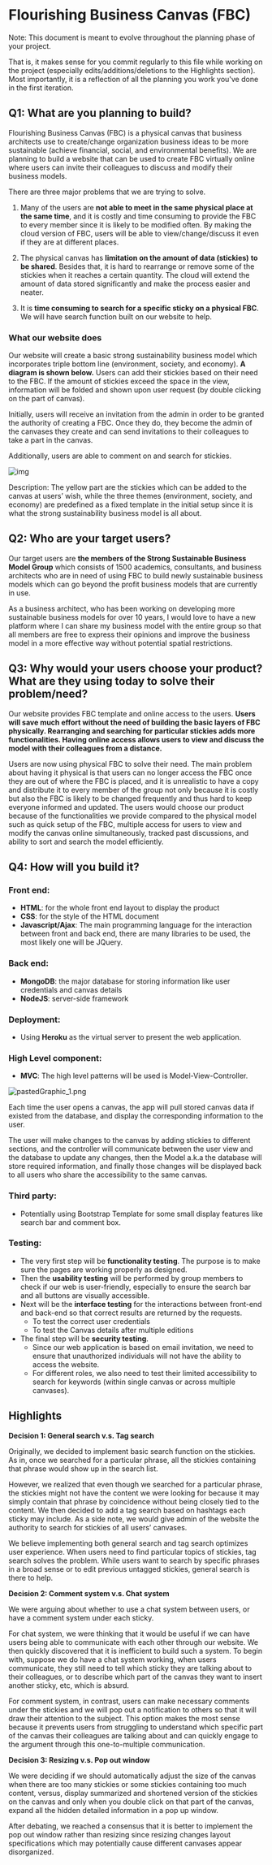 # Flourishing Business Canvas (FBC)

Note: This document is meant to evolve throughout the planning phase of your project.   

That is, it makes sense for you commit regularly to this file while working on the project (especially edits/additions/deletions to the Highlights section).
 Most importantly, it is a reflection of all the planning you work you've done in the first iteration.


## Q1: What are you planning to build?

Flourishing Business Canvas (FBC) is a physical canvas that business architects use to create/change organization business ideas to be more sustainable (achieve financial, social, and environmental benefits). We are planning to build a website that can be used to create FBC virtually online where users can invite their colleagues to discuss and modify their business models.

There are three major problems that we are trying to solve.

1. Many of the users are **not able to meet in the same physical place at the same time**, and it is costly and time consuming to provide the FBC to every member since it is likely to be modified often. By making the cloud version of FBC, users will be able to view/change/discuss it even if they are at different places.
  
2. The physical canvas has **limitation on the amount of data (stickies)** **to be shared**. Besides that, it is hard to rearrange or remove some of the stickies when it reaches a certain quantity. The cloud will extend the amount of data stored significantly and make the process easier and neater. 
  
3. It is **time consuming to search for a specific sticky on a physical FBC**. We will have search function built on our website to help.

### What our website does

Our website will create a basic strong sustainability business model which incorporates triple bottom line (environment, society, and economy). **A diagram is shown below.** Users can add their stickies based on their need to the FBC. If the amount of stickies exceed the space in the view, information will be folded and shown upon user request (by double clicking on the part of canvas).

Initially, users will receive an invitation from the admin in order to be granted the authority of creating a FBC. Once they do, they become the admin of the canvases they create and can send invitations to their colleagues to take a part in the canvas. 

Additionally, users are able to comment on and search for stickies. 

![img](https://lh5.googleusercontent.com/2S05Ef_xy5kaYyxXcKsgRmWDa_mGAwqc7maH9C5nNRtfv6vw8qQrc8IAWyGj9BlMRtwdLIBw5IxmbzK0Z9f4QuqJsLXX9sjGVkbXWVHi9cqNcknJYpg33MtMbOitZUqFR9lsv6qe)

Description: The yellow part are the stickies which can be added to the canvas at users’ wish, while the three themes (environment, society, and economy) are predefined as a fixed template in the initial setup since it is what the strong sustainability business model is all about.


## Q2: Who are your target users?

Our target users are **the members of the Strong Sustainable Business Model Group** which consists of 1500 academics, consultants, and business architects who are in need of using FBC to build newly sustainable business models which can go beyond the profit business models that are currently in use.

As a business architect, who has been working on developing more sustainable business models for over 10 years, I would love to have a new platform where I can share my business model with the entire group so that all members are free to express their opinions and improve the business model in a more effective way without potential spatial restrictions. 


## Q3: Why would your users choose your product? What are they using today to solve their problem/need?

Our website provides FBC template and online access to the users. **Users will save much effort without the need of building the basic layers of FBC physically. Rearranging and searching for particular stickies adds more functionalities. Having online access allows users to view and discuss the model with their colleagues from a distance.** 

Users are now using physical FBC to solve their need. The main problem about having it physical is that users can no longer access the FBC once they are out of where the FBC is placed, and it is unrealistic to have a copy and distribute it to every member of the group not only because it is costly but also the FBC is likely to be changed frequently and thus hard to keep everyone informed and updated. The users would choose our product because of the functionalities we provide compared to the physical model such as quick setup of the FBC, multiple access for users to view and modify the canvas online simultaneously, tracked past discussions, and ability to sort and search the model efficiently. 

## Q4: How will you build it?

### Front end:

- **HTML**:  for the whole front end layout to display the product
- **CSS**:  for the style of the HTML document
- **Javascript/Ajax**: The main programming language for the interaction between front and back end, there are many libraries to be used, the most likely one will be JQuery.

### Back end: 

- **MongoDB**: the major database for storing information like user credentials and canvas details
- **NodeJS**: server-side framework

### Deployment: 

- Using **Heroku** as the virtual server to present the web application.

### High Level component: 

- **MVC**: The high level patterns will be used is Model-View-Controller. 

![pastedGraphic_1.png](https://lh5.googleusercontent.com/e3uz0DJWWYf28rsgOp2lV_r8FmmuTA3Rnott6OF6dnABPHn3IdlzFvPqbunD-5IYd0qVlAdcuvjSXsRsTBqHHlHqJ5R56fxThwdvkKDvSLqLkbbepg16yHSEg9Mo3ZD9xOxbGrRf)

Each time the user opens a canvas, the app will pull stored canvas data if existed from the database, and display the corresponding information to the user.

The user will make changes to the canvas by adding stickies to different sections, and the controller will communicate between the user view and the database to update any changes, then the Model a.k.a the database will store required information, and finally those changes will be displayed back to all users who share the accessibility to the same canvas. 

### Third party: 

- Potentially using Bootstrap Template for some small display features like search bar and comment box.

### Testing:

- The very first step will be **functionality testing**.  The purpose is to make sure the pages are working properly as designed.
- Then the **usability testing** will be performed by group members to check if our web is user-friendly, especially to ensure the search bar and all buttons are visually accessible.
- Next will be the **interface testing** for the interactions between front-end and back-end so that correct results are returned by the requests.
  - To test the correct user credentials 
  - To test the Canvas details after multiple editions
- The final step will be **security testing**. 
  - Since our web application is based on email invitation, we need to ensure that unauthorized individuals will not have the ability to access the website.
  - For different roles, we also need to test their limited accessibility to search for keywords (within single canvas or across multiple canvases).


## Highlights

**Decision 1: General search v.s. Tag search**

Originally, we decided to implement basic search function on the stickies. As in, once we searched for a particular phrase, all the stickies containing that phrase would show up in the search list.

However, we realized that even though we searched for a particular phrase, the stickies might not have the content we were looking for because it may simply contain that phrase by coincidence without being closely tied to the content. We then decided to add a tag search based on hashtags each sticky may include. As a side note, we would give admin of the website the authority to search for stickies of all users’ canvases.

We believe implementing both general search and tag search optimizes user experience. When users need to find particular topics of stickies, tag search solves the problem. While users want to search by specific phrases in a broad sense or to edit previous untagged stickies, general search is there to help.



**Decision 2: Comment system v.s. Chat system**

We were arguing about whether to use a chat system between users, or have a comment system under each sticky.

For chat system, we were thinking that it would be useful if we can have users being able to communicate with each other through our website. We then quickly discovered that it is inefficient to build such a system. To begin with, suppose we do have a chat system working, when users communicate, they still need to tell which sticky they are talking about to their colleagues, or to describe which part of the canvas they want to insert another sticky, etc, which is absurd. 

For comment system, in contrast, users can make necessary comments under the stickies and we will pop out a notification to others so that it will draw their attention to the subject. This option makes the most sense because it prevents users from struggling to understand which specific part of the canvas their colleagues are talking about and can quickly engage to the argument through this one-to-multiple communication.



**Decision 3: Resizing v.s. Pop out window**

We were deciding if we should automatically adjust the size of the canvas when there are too many stickies or some stickies containing too much content, versus, display summarized and shortened version of the stickies on the canvas and only when you double click on that part of the canvas, expand all the hidden detailed information in a pop up window.

After debating, we reached a consensus that it is better to implement the pop out window rather than resizing since resizing changes layout specifications which may potentially cause different canvases appear disorganized.
